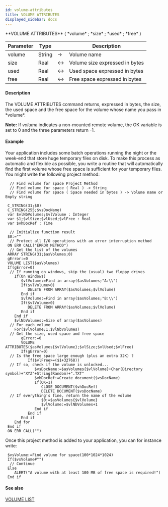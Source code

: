 ```yaml
---
id: volume-attributes
title: VOLUME ATTRIBUTES
displayed_sidebar: docs
---
```


<!--REF #_command_.VOLUME ATTRIBUTES.Syntax-->**VOLUME ATTRIBUTES** ( *volume* ; *size* ; *used* ; *free* )<!-- END REF-->
<!--REF #_command_.VOLUME ATTRIBUTES.Params-->
| Parameter | Type |  | Description |
| --- | --- | --- | --- |
| volume | String | -> | Volume name |
| size | Real | <-> | Volume size expressed in bytes |
| used | Real | <-> | Used space expressed in bytes |
| free | Real | <-> | Free space expressed in bytes |

<!-- END REF-->

#### Description 

<!--REF #_command_.VOLUME ATTRIBUTES.Summary-->The VOLUME ATTRIBUTES command returns, expressed in bytes, the size, the used space and the free space for the volume whose name you pass in *volume*.<!-- END REF-->

**Note:** If *volume* indicates a non-mounted remote volume, the OK variable is set to 0 and the three parameters return -1\. 

#### Example 

Your application includes some batch operations running the night or the week-end that store huge temporary files on disk. To make this process as automatic and flexible as possible, you write a routine that will automatically find the first volume whose free space is sufficient for your temporary files. You might write the following project method:

```4d
  // Find volume for space Project Method
  // Find volume for space ( Real ) -> String
  // Find volume for space ( Space needed in bytes ) -> Volume name or Empty string
 
 C_STRING(31;$0)
 C_STRING(255;$vsDocName)
 var $vlNbVolumes;$vlVolume : Integer
 var $1;$vlSize;$vlUsed;$vlFree : Real
 var $vhDocRef : Time
 
  // Initialize function result
 $0:=""
  // Protect all I/O operations with an error interruption method
 ON ERR CALL("ERROR METHOD")
  // Get the list of the volumes
 ARRAY STRING(31;$asVolumes;0)
 gError:=0
 VOLUME LIST($asVolumes)
 If(gError=0)
  // If running on windows, skip the (usual) two floppy drives
    If(On Windows)
       $vlVolume:=Find in array($asVolumes;"A:\\")
       If($vlVolume>0)
          DELETE FROM ARRAY($asVolumes;$vlVolume)
       End if
       $vlVolume:=Find in array($asVolumes;"B:\\")
       If($vlVolume>0)
          DELETE FROM ARRAY($asVolumes;$vlVolume)
       End if
    End if
    $vlNbVolumes:=Size of array($asVolumes)
  // For each volume
    For($vlVolume;1;$vlNbVolumes)
  // Get the size, used space and free space
       gError:=0
       VOLUME ATTRIBUTES($asVolumes{$vlVolume};$vlSize;$vlUsed;$vlFree)
       If(gError=0)
  // Is the free space large enough (plus an extra 32K) ?
          If($vlFree>=($1+32768))
  // If so, check if the volume is unlocked...
             $vsDocName:=$asVolumes{$vlVolume}+Char(Directory symbol)+"XYZ"+String(Random)+".TXT"
             $vhDocRef:=Create document($vsDocName)
             If(OK=1)
                CLOSE DOCUMENT($vhDocRef)
                DELETE DOCUMENT($vsDocName)
  // If everything's fine, return the name of the volume
                $0:=$asVolumes{$vlVolume}
                $vlVolume:=$vlNbVolumes+1
             End if
          End if
       End if
    End for
 End if
 ON ERR CALL("")
```

Once this project method is added to your application, you can for instance write:

```4d
 $vsVolume:=Find volume for space(100*1024*1024)
 If($vsVolume#"")
  // Continue
 Else
    ALERT("A volume with at least 100 MB of free space is required!")
 End if
```

#### See also 

[VOLUME LIST](volume-list.md)  